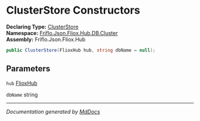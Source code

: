 ﻿<!--  
  <auto-generated>   
    The contents of this file were generated by a tool.  
    Changes to this file may be list if the file is regenerated  
  </auto-generated>   
-->

# ClusterStore Constructors

**Declaring Type:** [ClusterStore](../index.md)  
**Namespace:** [Friflo.Json.Fliox.Hub.DB.Cluster](../../index.md)  
**Assembly:** Friflo.Json.Fliox.Hub

```csharp
public ClusterStore(FlioxHub hub, string dbName = null);
```

## Parameters

`hub`  [FlioxHub](../../../../Host/FlioxHub/index.md)

`dbName`  string

___

*Documentation generated by [MdDocs](https://github.com/ap0llo/mddocs)*
